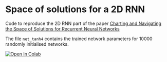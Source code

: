 # Space of solutions for a 2D RNN

Code to reproduce the 2D RNN part of the paper [Charting and Navigating the Space of Solutions for Recurrent Neural Networks](https://proceedings.neurips.cc/paper/2021/hash/d530d454337fb09964237fecb4bea6ce-Abstract.html)

The file `net_tanh4` contains the trained network parameters for 10000 randomly initialised networks.


[![Open In Colab](https://colab.research.google.com/assets/colab-badge.svg)](https://colab.research.google.com/github/KabirDabholkar/space-of-solutions-2D/blob/master/analysis_2Drnn.ipynb)
